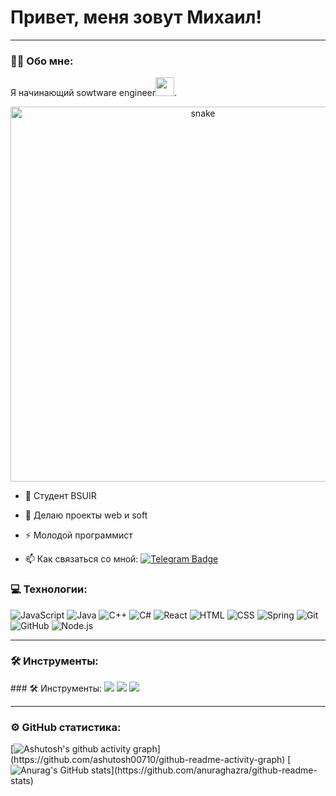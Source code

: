 # Привет, меня зовут Михаил!

---

### :man_technologist: Обо мне:

Я начинающий sowtware engineer<img src="https://media.giphy.com/media/WUlplcMpOCEmTGBtBW/giphy.gif" width="30px">. 
<p align="center">
 <img width="600" src="assets/github-snake.svg" alt="snake"/>
</p>

- :telescope: Студент BSUIR

- :seedling: Делаю проекты web и soft

- :zap: Молодой программист

- :mailbox: Как связаться со мной: [![Telegram Badge](https://img.shields.io/badge/-MichaeSemenov-blue?style=flat&logo=Telegram&logoColor=white)](https://t.me/Mik536) 

### 💻 Технологии:


![JavaScript](https://img.shields.io/badge/-JavaScript-yellow?style=flat-square&logo=javascript&logoColor=white)
![Java](https://img.shields.io/badge/-Java-red?style=flat-square&logo=java&logoColor=white)
![C++](https://img.shields.io/badge/-C++-blue?style=flat-square&logo=c%2B%2B&logoColor=white)
![C#](https://img.shields.io/badge/-C%23-purple?style=flat-square&logo=c-sharp&logoColor=white)
![React](https://img.shields.io/badge/-React-blue?style=flat-square&logo=react&logoColor=white)
![HTML](https://img.shields.io/badge/-HTML-orange?style=flat-square&logo=html5&logoColor=white)
![CSS](https://img.shields.io/badge/-CSS-blueviolet?style=flat-square&logo=css3&logoColor=white)
![Spring](https://img.shields.io/badge/-Spring-green?style=flat-square&logo=spring&logoColor=white)
![Git](https://img.shields.io/badge/-Git-red?style=flat-square&logo=git&logoColor=white)
![GitHub](https://img.shields.io/badge/-GitHub-black?style=flat-square&logo=github&logoColor=white)
![Node.js](https://img.shields.io/badge/-Node.js-green?style=flat-square&logo=node.js&logoColor=white)


---
### 🛠 Инструменты:

<div>
### 🛠 Инструменты:

<img src="https://img.shields.io/badge/-IntelliJ%20IDEA-blue?style=flat-square&logo=intellij-idea&logoColor=white">
<img src="https://img.shields.io/badge/-Visual%20Studio-purple?style=flat-square&logo=visual-studio&logoColor=white">
<img src="https://img.shields.io/badge/-VS%20Code-blueviolet?style=flat-square&logo=visual-studio-code&logoColor=white">

---

### ⚙️ GitHub статистика:
[![Ashutosh's github activity graph](https://github-readme-activity-graph.vercel.app/graph?[MichaelSemenov](https://github.com/MichaelSemenov)=Ashutosh00710)](https://github.com/ashutosh00710/github-readme-activity-graph)
[![Anurag's GitHub stats](https://github-readme-stats.vercel.app/api?[MichaelSemenov](https://github.com/MichaelSemenov)=anuraghazra)](https://github.com/anuraghazra/github-readme-stats)
